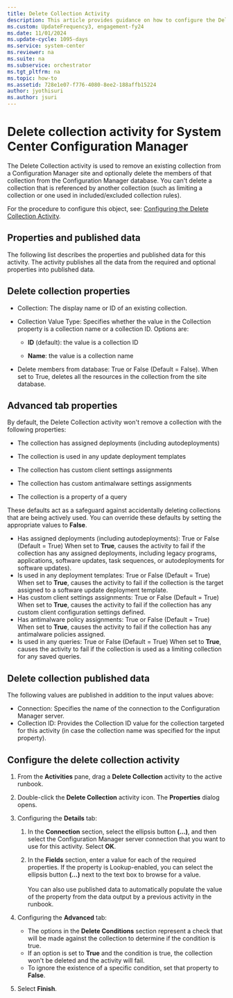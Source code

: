 ```yaml
---
title: Delete Collection Activity
description: This article provides guidance on how to configure the Delete Collection activity for System Center Configuration Manager.
ms.custom: UpdateFrequency3, engagement-fy24
ms.date: 11/01/2024
ms.update-cycle: 1095-days
ms.service: system-center
ms.reviewer: na
ms.suite: na
ms.subservice: orchestrator
ms.tgt_pltfrm: na
ms.topic: how-to
ms.assetid: 728e1e07-f776-4080-8ee2-188affb15224
author: jyothisuri
ms.author: jsuri
---
```


# Delete collection activity for System Center Configuration Manager

The Delete Collection activity is used to remove an existing collection
from a Configuration Manager site and optionally delete the members of
that collection from the Configuration Manager database. You can't
delete a collection that is referenced by another collection (such as
limiting a collection or one used in included/excluded collection
rules).

For the procedure to configure this object, see: [Configuring the Delete Collection Activity](/previous-versions/system-center/packs/hh967528(v=technet.10)#BKMK_ProcDelCol).

## Properties and published data

The following list describes the properties and published data for this
activity. The activity publishes all the data from the required and
optional properties into published data.

## Delete collection properties

- Collection: The display name or ID of an existing collection.

- Collection Value Type: Specifies whether the value in the Collection property is a collection name or a collection ID. Options are:

  - **ID** (default): the value is a collection ID

  - **Name**: the value is a collection name

- Delete members from database: True or False (Default = False). When set to True, deletes all the resources in the collection from the site database.

## Advanced tab properties

By default, the Delete Collection activity won't remove a collection
with the following properties:

- The collection has assigned deployments (including autodeployments)

- The collection is used in any update deployment templates

- The collection has custom client settings assignments

- The collection has custom antimalware settings assignments

- The collection is a property of a query

These defaults act as a safeguard against accidentally deleting
collections that are being actively used. You can override these
defaults by setting the appropriate values to **False**.

- Has assigned deployments (including autodeployments): True or False (Default = True) When set to **True**, causes the activity to fail if the collection has any assigned deployments, including legacy programs, applications, software updates, task sequences, or autodeployments for software updates).
- Is used in any deployment templates: True or False (Default = True) When set to **True**, causes the activity to fail if the collection is the target assigned to a software update deployment template.
- Has custom client settings assignments: True or False (Default = True) When set to **True**, causes the activity to fail if the collection has any custom client configuration settings defined.
- Has antimalware policy assignments: True or False (Default = True) When set to **True**, causes the activity to fail if the collection has any antimalware policies assigned.
- Is used in any queries: True or False (Default = True) When set to **True**, causes the activity to fail if the collection is used as a limiting collection for any saved queries.

## Delete collection published data

The following values are published in addition to the input values
above:

- Connection: Specifies the name of the connection to the Configuration Manager server.
- Collection ID: Provides the Collection ID value for the collection targeted for this activity (in case the collection name was specified for the input property).

## Configure the delete collection activity

1. From the **Activities** pane, drag a **Delete Collection** activity
   to the active runbook.

2. Double-click the **Delete Collection** activity icon. The
   **Properties** dialog opens.

3. Configuring the **Details** tab:

   1. In the **Connection** section, select the ellipsis button
      **(...)**, and then select the Configuration Manager server
      connection that you want to use for this activity. Select **OK**.

   2. In the **Fields** section, enter a value for each of the
      required properties. If the property is Lookup-enabled, you can
      select the ellipsis button **(…)** next to the text box to browse
      for a value.\
      \
      You can also use published data to automatically populate the
      value of the property from the data output by a previous
      activity in the runbook.

4. Configuring the **Advanced** tab:

     - The options in the **Delete Conditions** section represent a check that will be made against the collection to determine if the condition is true.
     - If an option is set to **True** and the condition is true, the
       collection won't be deleted and the activity will fail.
     - To ignore the existence of a specific condition, set that property
       to **False**.

5. Select **Finish**.
